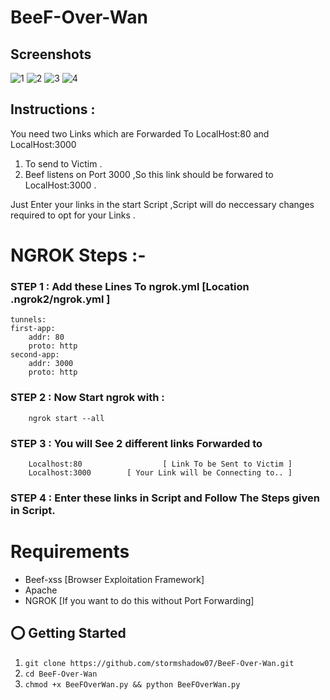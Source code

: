 # BeeF-Over-Wan
## Screenshots
![1](https://user-images.githubusercontent.com/33988926/37250457-1b013644-2523-11e8-86ba-ca22ee62179b.png)
![2](https://user-images.githubusercontent.com/33988926/37250458-1b722e3a-2523-11e8-84e4-1e9b4b9f4d02.png)
![3](https://user-images.githubusercontent.com/33988926/37250459-1ba6ad04-2523-11e8-83d8-44549be93735.png)
![4](https://user-images.githubusercontent.com/33988926/37250460-1bdb4e88-2523-11e8-9a0c-20bb7f34d6f7.png)


## Instructions :
You need two Links  which are Forwarded To LocalHost:80 and LocalHost:3000
1. To send to Victim .
2. Beef listens on Port 3000 ,So this link should be forwared to LocalHost:3000 .
	
Just Enter your links in the start Script ,Script will do neccessary changes required to opt for your Links .

# NGROK Steps :-
### STEP 1 : Add these Lines To ngrok.yml [Location .ngrok2/ngrok.yml ]
	
	tunnels:
  	first-app:
    	addr: 80
    	proto: http
  	second-app:
    	addr: 3000
    	proto: http
	
### STEP 2 : Now Start ngrok with : 
		ngrok start --all
### STEP 3 : You will See 2 different links Forwarded to
	    Localhost:80                  [ Link To be Sent to Victim ]
        Localhost:3000		  [ Your Link will be Connecting to.. ] 	
						
### STEP 4 : Enter these links in Script and Follow The Steps given in Script.

# Requirements
- Beef-xss [Browser Exploitation Framework] 
- Apache
- NGROK [If you want to do this without Port Forwarding]

## ⭕️ Getting Started
1. ```git clone https://github.com/stormshadow07/BeeF-Over-Wan.git```
2. ```cd BeeF-Over-Wan```
3. ```chmod +x BeeFOverWan.py && python BeeFOverWan.py```
